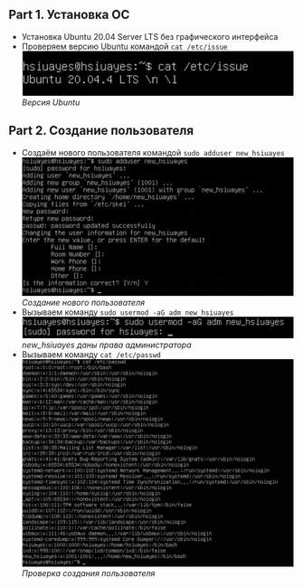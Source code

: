 ## Part 1. Установка ОС
* Установка Ubuntu 20.04 Server LTS без графического интерфейса 
* Проверяем версию Ubuntu командой `cat /etc/issue`<br>
![Версия Ubuntu](src/screen/part1.png)<br>*Версия Ubuntu*

## Part 2. Создание пользователя
* Создаём нового пользователя командой `sudo adduser new_hsiuayes`<br>
![Создание нового пользователя](src/screen/part2.png)<br>*Создание нового пользователя*
* Вызываем команду `sudo usermod -aG adm new_hsiuayes`<br>
![new_hsiuayes даны права администратора](src/screen/part2_1.png)<br>*new_hsiuayes даны права администратора*
* Вызываем команду `cat /etc/passwd` <br>
![Проверка создания пользователя](src/screen/part2_2.png)<br>*Проверка создания пользователя*